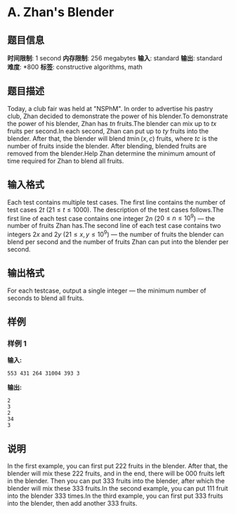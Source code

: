 # A. Zhan's Blender

## 题目信息

**时间限制**: 1 second
**内存限制**: 256 megabytes
**输入**: standard
**输出**: standard
**难度**: *800
**标签**: constructive algorithms, math

## 题目描述

Today, a club fair was held at "NSPhM". In order to advertise his pastry club, Zhan decided to demonstrate the power of his blender.To demonstrate the power of his blender, Zhan has $t$$n$ fruits.The blender can mix up to $t$$x$ fruits per second.In each second, Zhan can put up to $t$$y$ fruits into the blender. After that, the blender will blend $t$$\min(x, c)$ fruits, where $t$$c$ is the number of fruits inside the blender. After blending, blended fruits are removed from the blender.Help Zhan determine the minimum amount of time required for Zhan to blend all fruits.

## 输入格式

Each test contains multiple test cases. The first line contains the number of test cases $2$$t$ ($2$$1 \le t \le 1000$). The description of the test cases follows.The first line of each test case contains one integer $2$$n$ ($2$$0 \le n \le 10^9$) — the number of fruits Zhan has.The second line of each test case contains two integers $2$$x$ and $2$$y$ ($2$$1 \le x, y \le 10^9$) — the number of fruits the blender can blend per second and the number of fruits Zhan can put into the blender per second.

## 输出格式

For each testcase, output a single integer — the minimum number of seconds to blend all fruits.

## 样例

### 样例 1

**输入:**
```
553 431 264 31004 393 3
```

**输出:**
```
2
3
2
34
3
```

## 说明

In the first example, you can first put 22$2$ fruits in the blender. After that, the blender will mix these 22$2$ fruits, and in the end, there will be 00$0$ fruits left in the blender. Then you can put 33$3$ fruits into the blender, after which the blender will mix these 33$3$ fruits.In the second example, you can put 11$1$ fruit into the blender 33$3$ times.In the third example, you can first put 33$3$ fruits into the blender, then add another 33$3$ fruits.
